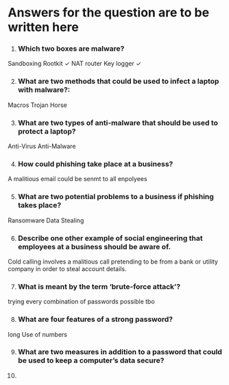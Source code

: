 # Answers for the question are to be written here

1. ### Which two boxes are malware?
Sandboxing
Rootkit ✓
NAT router
Key logger ✓


2. ### What are two methods that could be used to infect a laptop with malware?:  
Macros
Trojan Horse



3. ### What are two types of anti-malware that should be used to protect a laptop?
Anti-Virus
Anti-Malware

4. ### How could phishing take place at a business?
A malitious email could be senmt to all enpolyees 


5. ### What are two potential problems to a business if phishing takes place?
Ransomware
Data Stealing

6. ### Describe one other example of social engineering that employees at a business should be aware of. 
Cold calling involves a malitious call pretending to be from a bank or utility company in order to steal account details.

7. ### What is meant by the term ‘brute-force attack’?
trying every combination of passwords possible tbo

8. ### What are four features of a strong password?
long
Use of numbers

9. ### What are two measures in addition to a password that could be used to keep a computer’s data secure?

10. 